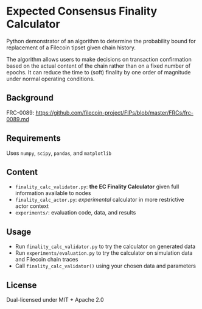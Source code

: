 # Expected Consensus Finality Calculator

Python demonstrator of an algorithm to determine the probability bound for replacement of a Filecoin tipset given chain history. 

The algorithm allows users to make decisions on transaction confirmation based on the actual content of the chain rather than on a fixed number of epochs. It can reduce the time to (soft) finality by one order of magnitude under normal operating conditions.

## Background

FRC-0089: https://github.com/filecoin-project/FIPs/blob/master/FRCs/frc-0089.md

## Requirements

Uses `numpy`, `scipy`, `pandas`, and `matplotlib`

## Content
 - `finality_calc_validator.py`: **the EC Finality Calculator** given full information available to nodes
 - `finality_calc_actor.py`: *experimental* calculator in more restrictive actor context
 - `experiments/`: evaluation code, data, and results

## Usage

* Run `finality_calc_validator.py` to try the calculator on generated data
* Run `experiments/evaluation.py` to try the calculator on simulation data and Filecoin chain traces
* Call `finality_calc_validator()` using your chosen data and parameters

## License

Dual-licensed under MIT + Apache 2.0
